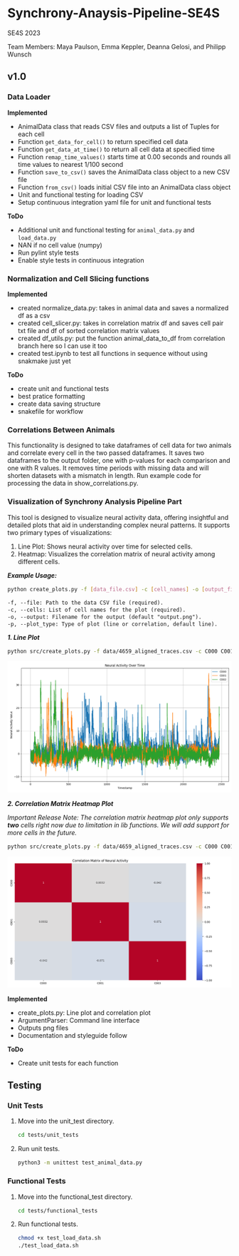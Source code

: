 # Synchrony-Anaysis-Pipeline-SE4S

SE4S 2023

Team Members: Maya Paulson, Emma Keppler, Deanna Gelosi, and Philipp Wunsch 

## v1.0

### Data Loader

**Implemented**

- AnimalData class that reads CSV files and outputs a list of Tuples for each cell
- Function `get_data_for_cell()` to return specified cell data
- Function `get_data_at_time()` to return all cell data at specified time
- Function `remap_time_values()` starts time at 0.00 seconds and rounds all time values to nearest 1/100 second
- Function `save_to_csv()` saves the AnimalData class object to a new CSV file
- Function `from_csv()` loads initial CSV file into an AnimalData class object
- Unit and functional testing for loading CSV
- Setup continuous integration yaml file for unit and functional tests

**ToDo**

- Additional unit and functional testing for `animal_data.py` and `load_data.py`
- NAN if no cell value (numpy)
- Run pylint style tests
- Enable style tests in continuous integration

### Normalization and Cell Slicing functions

**Implemented**

- created normalize_data.py: takes in animal data and saves a normalized df as a csv
- created cell_slicer.py: takes in correlation matrix df and saves cell pair txt file and df of sorted correlation matrix values
- created df_utils.py: put the function animal_data_to_df from correlation branch here so I can use it too
- created test.ipynb to test all functions in sequence without using snakmake just yet

**ToDo**

- create unit and functional tests
- best pratice formatting
- create data saving structure
- snakefile for workflow

### Correlations Between Animals

This functionality is designed to take dataframes of cell data for two animals and correlate every cell in the two passed dataframes. It saves two dataframes to the output folder, one with p-values for each comparison and one with R values. It removes time periods with missing data and will shorten datasets with a mismatch in length. Run example code for processing the data in show_correlations.py.

### Visualization of Synchrony Analysis Pipeline Part

This tool is designed to visualize neural activity data, offering insightful and detailed plots that aid in understanding complex neural patterns. It supports two primary types of visualizations:

1. Line Plot: Shows neural activity over time for selected cells.
2. Heatmap: Visualizes the correlation matrix of neural activity among different cells.

***Example Usage:***

```bash
python create_plots.py -f [data_file.csv] -c [cell_names] -o [output_filename.png] -p [plot_type]
```

    -f, --file: Path to the data CSV file (required).
    -c, --cells: List of cell names for the plot (required).
    -o, --output: Filename for the output (default "output.png").
    -p, --plot_type: Type of plot (line or correlation, default line).

***1. Line Plot***

```bash
python src/create_plots.py -f data/4659_aligned_traces.csv -c C000 C001 C002 -o line_plot.png -p line
```

![example_line_plot](docs/example_line_plot.png)


***2. Correlation Matrix Heatmap Plot***

*Important Release Note: The correlation matrix heatmap plot only supports ***two*** cells right now due to limitation in lib functions. We will add support for more cells in the future.*

```bash
python src/create_plots.py -f data/4659_aligned_traces.csv -c C000 C001 -o correlation_matrix.png -p correlation
```
![example_correlation_matrix](docs/example_correlation_matrix.png)

**Implemented**

- create_plots.py: Line plot and correlation plot
- ArgumentParser: Command line interface
- Outputs png files
- Documentation and styleguide follow

**ToDo**

- Create unit tests for each function


## Testing

### Unit Tests

1. Move into the unit_test directory.

    ```bash
    cd tests/unit_tests
    ```

2. Run unit tests.

   ```bash
   python3 -m unittest test_animal_data.py  
   ```

### Functional Tests

1. Move into the functional_test directory.

    ```bash
    cd tests/functional_tests
    ```

2. Run functional tests.

    ```bash
    chmod +x test_load_data.sh
    ./test_load_data.sh 
    ```
